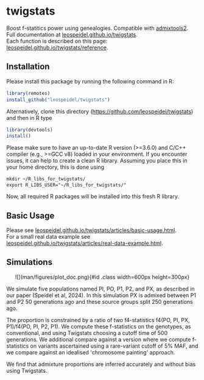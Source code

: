 # twigstats

Boost f-statitics power using genealogies. Compatible with [admixtools2](https://uqrmaie1.github.io/admixtools/index.html).<br/>
Full documentation at [leospeidel.github.io/twigstats](https://leospeidel.github.io/twigstats).<br/>
Each function is described on this page: [leospeidel.github.io/twigstats/reference](https://leospeidel.github.io/twigstats/reference).

## Installation

Please install this package by running the following command in R:
```R
library(remotes)
install_github("leospeidel/twigstats")
```

Alternatively, clone this directory (https://github.com/leospeidel/twigstats) and then in R type
```R
library(devtools)
install()
```

Please make sure to have an up-to-date R version (>=3.6.0) and C/C++ compiler (e.g., >=GCC v8) loaded in your environment.
If you encounter issues, it can help to create a clean R library. Assuming you place this in your home directory, this is done using
```
mkdir ~/R_libs_for_twigstats/
export R_LIBS_USER="~/R_libs_for_twigstats/"
```
Now, all required R packages will be installed into this fresh R library.

## Basic Usage

Please see [leospeidel.github.io/twigstats/articles/basic-usage.html](https://leospeidel.github.io/twigstats/articles/basic-usage.html).<br/>
For a small real data example see [leospeidel.github.io/twigstats/articles/real-data-example.html](https://leospeidel.github.io/twigstats/articles/real-data-example.html).

## Simulations

<center>
![](man/figures/plot_doc.png){#id .class width=600px height=300px}
</center>

We simulate five populations named PI, PO, P1, P2, and PX, as described in our paper (Speidel et al, 2024). In this simulation PX is admixed between P1 and P2 50 generations ago and these source groups split 250 generations ago. 

The proportion is constrained by a ratio of two f4-statistics f4(PO, PI, PX, P1)/f4(PO, PI, P2, P1). We compute these f-statistics on the genotypes, as conventional, and using Twigstats choosing a cutoff time of 500 generations. We additional compare against a version where we compute f-statistics on variants ascertained using a rare-variant cutoff of 5% MAF, and we compare against an idealised 'chromosome painting' approach. 

We find that admixture proportions are inferred accurately and without bias using Twigstats.

